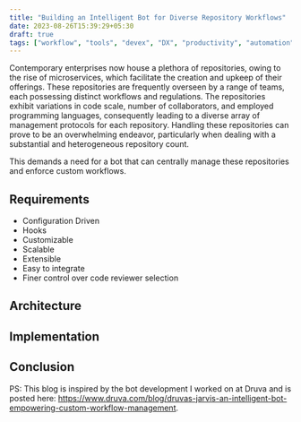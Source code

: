 ```yaml
---
title: "Building an Intelligent Bot for Diverse Repository Workflows"
date: 2023-08-26T15:39:29+05:30
draft: true
tags: ["workflow", "tools", "devex", "DX", "productivity", "automation", "bot"]
---
```


Contemporary enterprises now house a plethora of repositories, owing to the rise of microservices, which facilitate the creation and upkeep of their offerings. These repositories are frequently overseen by a range of teams, each possessing distinct workflows and regulations. The repositories exhibit variations in code scale, number of collaborators, and employed programming languages, consequently leading to a diverse array of management protocols for each repository. Handling these repositories can prove to be an overwhelming endeavor, particularly when dealing with a substantial and heterogeneous repository count.

This demands a need for a bot that can centrally manage these repositories and enforce custom workflows.

## Requirements
- Configuration Driven
- Hooks
- Customizable
- Scalable
- Extensible
- Easy to integrate
- Finer control over code reviewer selection


## Architecture


## Implementation 



## Conclusion



PS: This blog is inspired by the bot development I worked on at Druva and is posted here: https://www.druva.com/blog/druvas-jarvis-an-intelligent-bot-empowering-custom-workflow-management. 
